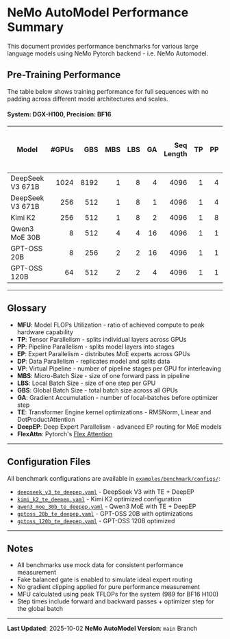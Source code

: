 # NeMo AutoModel Performance Summary

This document provides performance benchmarks for various large language models using NeMo Pytorch backend - i.e. NeMo Automodel.

## Pre-Training Performance

The table below shows training performance for full sequences with no padding across different model architectures and scales.

#### System: DGX-H100, Precision: BF16

| Model | #GPUs | GBS | MBS | LBS | GA | Seq Length | TP | PP | CP | EP | VP | FSDP | Kernel Optimizations | Time per Global Step (s) | Model TFLOPs/sec/GPU | Tokens/sec/GPU |
|-------|------:|----:|----:|----:|---:|-----------:|---:|---:|---:|---:|---:|-----:|---------|-------------------------:|---------------------:|---------------:|
| DeepSeek V3 671B | 1024 | 8192 | 1 | 8 | 4 | 4096 | 1 | 4 | 1 | 64 | 8 | 256 | TE + DeepEP | 37.87 | 216 | 865 |
| DeepSeek V3 671B | 256 | 512 | 1 | 8 | 1 | 4096 | 1 | 4 | 1 | 64 | 8 | 64 | TE + DeepEP | 8.18 | 250 | 1,002 |
| Kimi K2 | 256 | 512 | 1 | 8 | 2 | 4096 | 1 | 8 | 1 | 32 | 4 | 32 | TE + DeepEP | 8.86 | 189 | 924 |
| Qwen3 MoE 30B | 8 | 512 | 4 | 4 | 16 | 4096 | 1 | 1 | 1 | 8 | - | 8 | TE + DeepEP | 22.14 | 212 | 11,842 |
| GPT-OSS 20B | 8 | 256 | 2 | 2 | 16 | 4096 | 1 | 1 | 1 | - | - | 8 | TE + DeepEP + FlexAttn | 10.04 | 279 | 13,058 |
| GPT-OSS 120B | 64 | 512 | 2 | 2 | 4 | 4096 | 1 | 1 | 1 | - | - | 64 | TE + DeepEP + FlexAttn | 4.30 | 231 | 7,626 |

---

## Glossary

- **MFU**: Model FLOPs Utilization - ratio of achieved compute to peak hardware capability
- **TP**: Tensor Parallelism - splits individual layers across GPUs
- **PP**: Pipeline Parallelism - splits model layers into stages
- **EP**: Expert Parallelism - distributes MoE experts across GPUs
- **DP**: Data Parallelism - replicates model and splits data
- **VP**: Virtual Pipeline - number of pipeline stages per GPU for interleaving
- **MBS**: Micro-Batch Size - size of one forward pass in pipeline
- **LBS**: Local Batch Size - size of one step per GPU
- **GBS**: Global Batch Size - total batch size across all GPUs
- **GA**: Gradient Accumulation - number of local-batches before optimizer step
- **TE**: Transformer Engine kernel optimizations - RMSNorm, Linear and DotProductAttention
- **DeepEP**: Deep Expert Parallelism - advanced EP routing for MoE models
- **FlexAttn**: Pytorch's [Flex Attention](https://docs.pytorch.org/docs/stable/nn.attention.flex_attention.html)

---

## Configuration Files

All benchmark configurations are available in [`examples/benchmark/configs/`](../examples/benchmark/configs/):

- [`deepseek_v3_te_deepep.yaml`](../examples/benchmark/configs/deepseek_v3_te_deepep.yaml) - DeepSeek V3 with TE + DeepEP
- [`kimi_k2_te_deepep.yaml`](../examples/benchmark/configs/kimi_k2_te_deepep.yaml) - Kimi K2 optimized configuration
- [`qwen3_moe_30b_te_deepep.yaml`](../examples/benchmark/configs/qwen3_moe_30b_te_deepep.yaml) - Qwen3 MoE with TE + DeepEP
- [`gptoss_20b_te_deepep.yaml`](../examples/benchmark/configs/gptoss_20b_te_deepep.yaml) - GPT-OSS 20B with optimizations
- [`gptoss_120b_te_deepep.yaml`](../examples/benchmark/configs/gptoss_120b_te_deepep.yaml) - GPT-OSS 120B optimized

---

## Notes

- All benchmarks use mock data for consistent performance measurement
- Fake balanced gate is enabled to simulate ideal expert routing
- No gradient clipping applied for pure performance measurement
- MFU calculated using peak TFLOPs for the system (989 for BF16 H100)
- Step times include forward and backward passes + optimizer step for the global batch

---


**Last Updated**: 2025-10-02
**NeMo AutoModel Version**: `main` Branch
